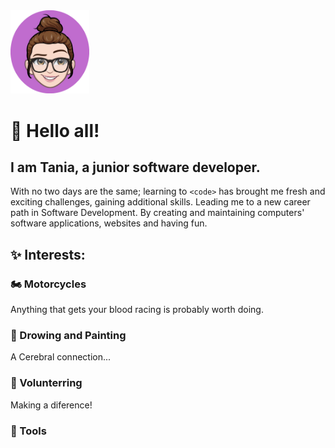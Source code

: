 
<img src="./images/tRosa.png" width=25%>

# 👋 Hello all! 

## I am Tania, a junior software developer.

With no two days are the same; learning to `<code>` has brought me fresh and exciting challenges, gaining additional skills. Leading me to a new career path in Software Development. By creating and maintaining computers' software applications, websites and having fun.

## ✨ Interests:

### 🏍️ Motorcycles
Anything that gets your blood racing is probably worth doing.
<br />

### 🎨 Drowing and Painting
A Cerebral connection...
<br />

### 🌱 Volunterring
Making a diference!
<br />

### 🔧 Tools

